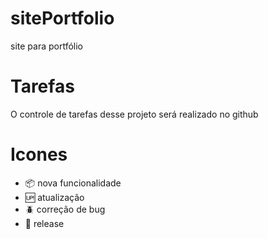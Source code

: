 # sitePortfolio

 site para portfólio
# Tarefas

O controle de tarefas desse projeto será realizado no github
# Icones

- :package: nova funcionalidade
- :up: atualização
- :beetle: correção de bug
- :checkered_flag: release


